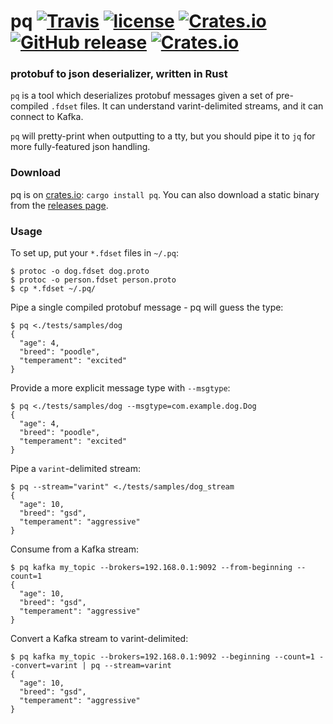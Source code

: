 # pq [![Travis](https://img.shields.io/travis/sevagh/pq.svg)](https://travis-ci.org/sevagh/pq) [![license](https://img.shields.io/github/license/sevagh/pq.svg)](https://github.com/sevagh/pq/blob/master/LICENSE) [![Crates.io](https://img.shields.io/crates/v/pq.svg)](https://crates.io/crates/pq) [![GitHub release](https://img.shields.io/github/release/sevagh/pq.svg)](https://github.com/sevagh/pq) [![Crates.io](https://img.shields.io/crates/d/pq.svg)](https://github.com/sevagh/pq)

### protobuf to json deserializer, written in Rust

`pq` is a tool which deserializes protobuf messages given a set of pre-compiled `.fdset` files. It can understand varint-delimited streams, and it can connect to Kafka.

`pq` will pretty-print when outputting to a tty, but you should pipe it to `jq` for more fully-featured json handling.

### Download

pq is on [crates.io](https://crates.io/crates/pq): `cargo install pq`. You can also download a static binary from the [releases page](https://github.com/sevagh/pq/releases).

### Usage

To set up, put your `*.fdset` files in `~/.pq`:

```
$ protoc -o dog.fdset dog.proto
$ protoc -o person.fdset person.proto
$ cp *.fdset ~/.pq/
```

Pipe a single compiled protobuf message - pq will guess the type:

```
$ pq <./tests/samples/dog
{
  "age": 4,
  "breed": "poodle",
  "temperament": "excited"
}
```

Provide a more explicit message type with `--msgtype`:

```
$ pq <./tests/samples/dog --msgtype=com.example.dog.Dog
{
  "age": 4,
  "breed": "poodle",
  "temperament": "excited"
}
```

Pipe a `varint`-delimited stream:

```
$ pq --stream="varint" <./tests/samples/dog_stream
{
  "age": 10,
  "breed": "gsd",
  "temperament": "aggressive"
}
```

Consume from a Kafka stream:

```
$ pq kafka my_topic --brokers=192.168.0.1:9092 --from-beginning --count=1
{
  "age": 10,
  "breed": "gsd",
  "temperament": "aggressive"
}
```

Convert a Kafka stream to varint-delimited:

```
$ pq kafka my_topic --brokers=192.168.0.1:9092 --beginning --count=1 --convert=varint | pq --stream=varint
{
  "age": 10,
  "breed": "gsd",
  "temperament": "aggressive"
}
```
